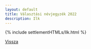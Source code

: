 ```yaml
---
layout: default
title: Választási névjegyzék 2022
description: Ilk
---
```


{% include settlementHTMLs/Ilk.html %}

[Vissza](./)
